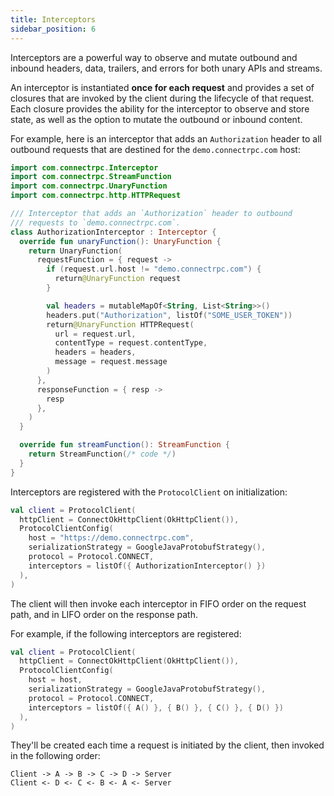 ```yaml
---
title: Interceptors
sidebar_position: 6
---
```


Interceptors are a powerful way to observe and mutate outbound and inbound
headers, data, trailers, and errors for both unary APIs and streams.

An interceptor is instantiated **once for each request** and provides a set of
closures that are invoked by the client during the lifecycle of that request.
Each closure provides the ability for the interceptor to observe and store
state, as well as the option to mutate the outbound or inbound content.

For example, here is an interceptor that adds an `Authorization` header to
all outbound requests that are destined for the `demo.connectrpc.com` host:

```kotlin
import com.connectrpc.Interceptor
import com.connectrpc.StreamFunction
import com.connectrpc.UnaryFunction
import com.connectrpc.http.HTTPRequest

/// Interceptor that adds an `Authorization` header to outbound
/// requests to `demo.connectrpc.com`.
class AuthorizationInterceptor : Interceptor {
  override fun unaryFunction(): UnaryFunction {
    return UnaryFunction(
      requestFunction = { request ->
        if (request.url.host != "demo.connectrpc.com") {
          return@UnaryFunction request
        }

        val headers = mutableMapOf<String, List<String>>()
        headers.put("Authorization", listOf("SOME_USER_TOKEN"))
        return@UnaryFunction HTTPRequest(
          url = request.url,
          contentType = request.contentType,
          headers = headers,
          message = request.message
        )
      },
      responseFunction = { resp ->
        resp
      },
    )
  }

  override fun streamFunction(): StreamFunction {
    return StreamFunction(/* code */)
  }
}
```

Interceptors are registered with the `ProtocolClient` on initialization:

```kotlin
val client = ProtocolClient(
  httpClient = ConnectOkHttpClient(OkHttpClient()),
  ProtocolClientConfig(
    host = "https://demo.connectrpc.com",
    serializationStrategy = GoogleJavaProtobufStrategy(),
    protocol = Protocol.CONNECT,
    interceptors = listOf({ AuthorizationInterceptor() })
  ),
)
```

The client will then invoke each interceptor in FIFO order on the request
path, and in LIFO order on the response path.

For example, if the following interceptors are registered:

```kotlin
val client = ProtocolClient(
  httpClient = ConnectOkHttpClient(OkHttpClient()),
  ProtocolClientConfig(
    host = host,
    serializationStrategy = GoogleJavaProtobufStrategy(),
    protocol = Protocol.CONNECT,
    interceptors = listOf({ A() }, { B() }, { C() }, { D() })
  ),
)
```

They'll be created each time a request is initiated by the client, then
invoked in the following order:

```
Client -> A -> B -> C -> D -> Server
Client <- D <- C <- B <- A <- Server
```
